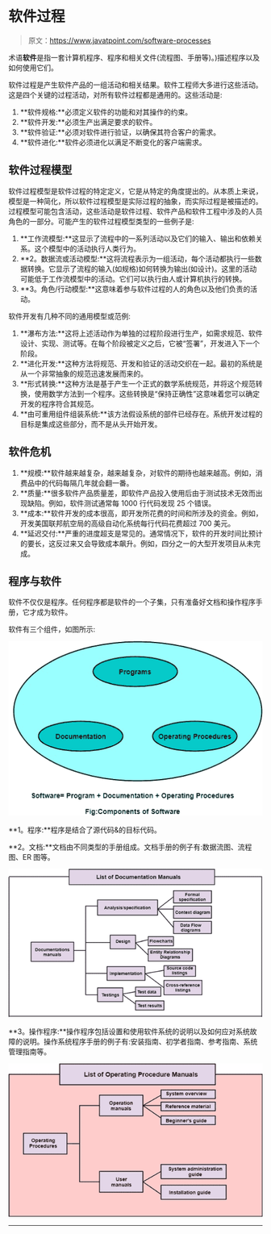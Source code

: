 # 软件过程

> 原文：<https://www.javatpoint.com/software-processes>

术语**软件**是指一套计算机程序、程序和相关文件(流程图、手册等)。)描述程序以及如何使用它们。

软件过程是产生软件产品的一组活动和相关结果。软件工程师大多进行这些活动。这是四个关键的过程活动，对所有软件过程都是通用的。这些活动是:

1.  **软件规格:**必须定义软件的功能和对其操作的约束。
2.  **软件开发:**必须生产出满足要求的软件。
3.  **软件验证:**必须对软件进行验证，以确保其符合客户的需求。
4.  **软件进化:**软件必须进化以满足不断变化的客户端需求。

## 软件过程模型

软件过程模型是软件过程的特定定义，它是从特定的角度提出的。从本质上来说，模型是一种简化，所以软件过程模型是实际过程的抽象，而实际过程是被描述的。过程模型可能包含活动，这些活动是软件过程、软件产品和软件工程中涉及的人员角色的一部分。可能产生的软件过程模型类型的一些例子是:

1.  **工作流模型:**这显示了流程中的一系列活动以及它们的输入、输出和依赖关系。这个模型中的活动执行人类行为。
2.  **2。数据流或活动模型:**这将流程表示为一组活动，每个活动都执行一些数据转换。它显示了流程的输入(如规格)如何转换为输出(如设计)。这里的活动可能低于工作流模型中的活动。它们可以执行由人或计算机执行的转换。
3.  **3。角色/行动模型:**这意味着参与软件过程的人的角色以及他们负责的活动。

软件开发有几种不同的通用模型或范例:

1.  **瀑布方法:**这将上述活动作为单独的过程阶段进行生产，如需求规范、软件设计、实现、测试等。在每个阶段被定义之后，它被“签署”，开发进入下一个阶段。
2.  **进化开发:**这种方法将规范、开发和验证的活动交织在一起。最初的系统是从一个非常抽象的规范迅速发展而来的。
3.  **形式转换:**这种方法是基于产生一个正式的数学系统规范，并将这个规范转换，使用数学方法到一个程序。这些转换是“保持正确性”这意味着您可以确定开发的程序符合其规范。
4.  **由可重用组件组装系统:**该方法假设系统的部件已经存在。系统开发过程的目标是集成这些部分，而不是从头开始开发。

## 软件危机

1.  **规模:**软件越来越复杂，越来越复杂，对软件的期待也越来越高。例如，消费品中的代码每隔几年就会翻一番。
2.  **质量:**很多软件产品质量差，即软件产品投入使用后由于测试技术无效而出现缺陷。例如，软件测试通常每 1000 行代码发现 25 个错误。
3.  **成本:**软件开发的成本很高，即开发所花费的时间和所涉及的资金。例如，开发美国联邦航空局的高级自动化系统每行代码花费超过 700 美元。
4.  **延迟交付:**严重的进度超支是常见的。通常情况下，软件的开发时间比预计的要长，这反过来又会导致成本飙升。例如，四分之一的大型开发项目从未完成。

## 程序与软件

软件不仅仅是程序。任何程序都是软件的一个子集，只有准备好文档和操作程序手册，它才成为软件。

软件有三个组件，如图所示:

![Program vs. Software](img/468f6761921db2782e1fa845e297e877.png)

**1。程序:**程序是结合了源代码&的目标代码。

**2。文档:**文档由不同类型的手册组成。文档手册的例子有:数据流图、流程图、ER 图等。

![Program vs. Software](img/e362e17b8e368deb529ce1cce14fc76b.png)

**3。操作程序:**操作程序包括设置和使用软件系统的说明以及如何应对系统故障的说明。操作系统程序手册的例子有:安装指南、初学者指南、参考指南、系统管理指南等。

![Program vs. Software](img/e8fa5e061d743cf9f6d8bf036e733199.png)

* * *